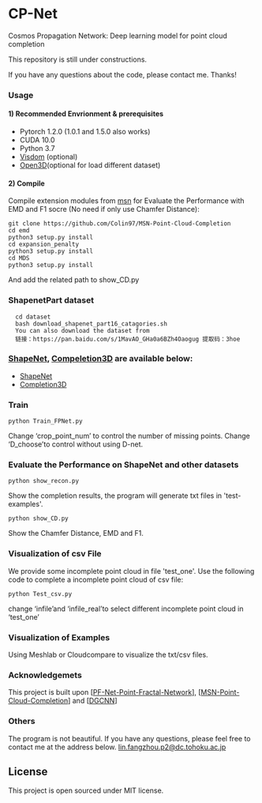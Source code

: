 # CP-Net
Cosmos Propagation Network: Deep learning model for point cloud completion

This repository is still under constructions.

If you have any questions about the code, please contact me. Thanks!


### Usage

#### 1)  Recommended Envrionment & prerequisites

- Pytorch 1.2.0 (1.0.1 and 1.5.0 also works)
- CUDA 10.0
- Python 3.7
- [Visdom](https://github.com/facebookresearch/visdom) (optional)
- [Open3D](http://www.open3d.org/docs/release/index.html#python-api-index)(optional for load different dataset)

#### 2) Compile

Compile extension modules from [msn](https://github.com/Colin97/MSN-Point-Cloud-Completion) for Evaluate the Performance with EMD and F1 socre (No need if only use Chamfer Distance):  

    git clone https://github.com/Colin97/MSN-Point-Cloud-Completion
    cd emd
    python3 setup.py install
    cd expansion_penalty
    python3 setup.py install
    cd MDS
    python3 setup.py install

And add the related path to show_CD.py
### ShapenetPart dataset 
```
  cd dataset
  bash download_shapenet_part16_catagories.sh
  You can also download the dataset from 
  链接：https://pan.baidu.com/s/1MavAO_GHa0a6BZh4Oaogug 提取码：3hoe 
```

### [ShapeNet](https://www.shapenet.org/), [Compeletion3D](http://completion3d.stanford.edu/) are available below:

- [ShapeNet](https://drive.google.com/drive/folders/1P_W1tz5Q4ZLapUifuOE4rFAZp6L1XTJz)
- [Completion3D](http://download.cs.stanford.edu/downloads/completion3d/dataset2019.zip)

### Train
```
python Train_FPNet.py 
```
Change ‘crop_point_num’ to control the number of missing points.
Change ‘D_choose’to control without using D-net.

### Evaluate the Performance on ShapeNet and other datasets
```
python show_recon.py
```
Show the completion results, the program will generate txt files in 'test-examples'.
```
python show_CD.py
```
Show the Chamfer Distance, EMD and F1.

### Visualization of csv File

We provide some incomplete point cloud in file 'test_one'. Use the following code to complete a incomplete point cloud of csv file:
```
python Test_csv.py
```
change ‘infile’and  ‘infile_real’to select different incomplete point cloud in ‘test_one’

### Visualization of Examples

Using Meshlab or Cloudcompare to visualize the txt/csv files.


### Acknowledgemets

This project is built upon [<a href="https://github.com/zztianzz/PF-Net-Point-Fractal-Network">PF-Net-Point-Fractal-Network</a>], [<a href="https://github.com/Colin97/MSN-Point-Cloud-Completion">MSN-Point-Cloud-Completion</a>] and [<a href="https://github.com/WangYueFt/dgcnn">DGCNN</a>]



### Others
The program is not beautiful.
If you have any questions, please feel free to contact me at the address below.
lin.fangzhou.p2@dc.tohoku.ac.jp


## License

This project is open sourced under MIT license.
